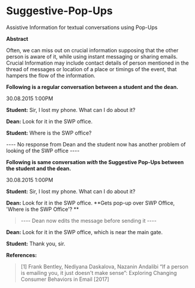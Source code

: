 # Suggestive-Pop-Ups
Assistive Information for textual conversations using Pop-Ups

**Abstract**

Often, we can miss out on crucial information supposing that the
other person is aware of it, while using instant messaging or
sharing emails.
Crucial Information may include contact details of person
mentioned in the thread of messages or location of a place or
timings of the event, that hampers the flow of the information.

**Following is a regular conversation between a student and the
dean.**

30.08.2015 1:00PM

**Student:** Sir, I lost my phone. What can I do about it?

**Dean:** Look for it in the SWP office.

**Student:** Where is the SWP office?

---- No response from Dean and the student now has another
problem of looking of the SWP office ----

**Following is same conversation *with* the Suggestive Pop-Ups
between the student and the dean.**

30.08.2015 1:00PM

**Student:** Sir, I lost my phone. What can I do about it?

**Dean:** Look for it in the SWP office.
**Gets pop-up over SWP Office, 'Where is the SWP Office'? **

>---- Dean now edits the message before sending it ----

**Dean:** Look for it in the SWP office, which is near the main gate.

**Student:** Thank you, sir.

**References:**

>[1] Frank Bentley, Nediyana Daskalova, Nazanin Andalibi “If a person is emailing you, it just doesn't make sense”: Exploring Changing Consumer Behaviors in Email [2017]
